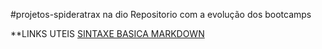 #projetos-spideratrax na dio
Repositorio com a evolução dos bootcamps

**LINKS UTEIS
[SINTAXE BASICA MARKDOWN](https://www.markdownguide.org/getting-started/)
